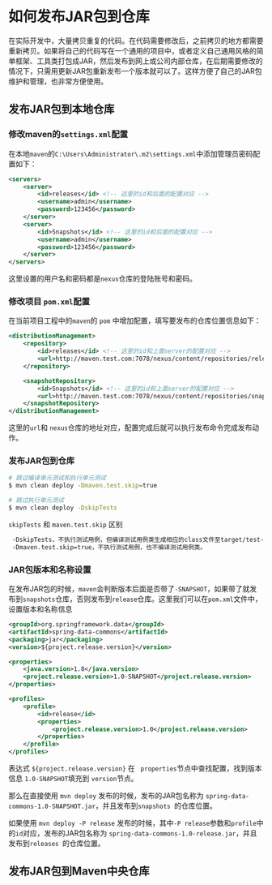 # 如何发布JAR包到仓库

在实际开发中，大量拷贝重复的代码。在代码需要修改后，之前拷贝的地方都需要重新拷贝。如果将自己的代码写在一个通用的项目中，或者定义自己通用风格的简单框架、工具类打包成JAR，然后发布到网上或公司内部仓库，在后期需要修改的情况下，只需用更新JAR包重新发布一个版本就可以了。这样方便了自己的JAR包维护和管理，也非常方便使用。

## 发布JAR包到本地仓库

### 修改maven的`settings.xml`配置

在本地`maven`的`C:\Users\Administrator\.m2\settings.xml`中添加管理员密码配置如下：

```xml
<servers>
    <server>
        <id>releases</id> <!-- 这里的id和后面的配置对应 -->
        <username>admin</username>
        <password>123456</password>
    </server>
    <server>
        <id>Snapshots</id> <!-- 这里的id和后面的配置对应 -->
        <username>admin</username>
        <password>123456</password>
    </server>
</servers>
```

这里设置的用户名和密码都是`nexus`仓库的登陆账号和密码。

### 修改项目 `pom.xml`配置

在当前项目工程中的`maven`的 `pom` 中增加配置，填写要发布的仓库位置信息如下：

```xml
<distributionManagement>
    <repository>
        <id>releases</id> <!-- 这里的id和上面server的配置对应 -->
        <url>http://maven.test.com:7078/nexus/content/repositories/releases/</url>
    </repository>

    <snapshotRepository>
        <id>Snapshots</id> <!-- 这里的id和上面server的配置对应 -->
        <url>http://maven.test.com:7078/nexus/content/repositories/snapshots/</url>
    </snapshotRepository>
</distributionManagement>
```

这里的`url`和 `nexus`仓库的地址对应，配置完成后就可以执行发布命令完成发布动作。

### 发布JAR包到仓库

```sh
# 跳过编译单元测试和执行单元测试
$ mvn clean deploy -Dmaven.test.skip=true

# 跳过执行单元测试
$ mvn clean deploy -DskipTests
```

`skipTests` 和 `maven.test.skip` 区别

```sh
 -DskipTests，不执行测试用例，但编译测试用例类生成相应的class文件至target/test-classes下
 -Dmaven.test.skip=true，不执行测试用例，也不编译测试用例类。
```

### JAR包版本和名称设置

在发布JAR包的时候，`maven`会判断版本后面是否带了`-SNAPSHOT`，如果带了就发布到`snapshots`仓库，否则发布到`release`仓库。这里我们可以在`pom.xml`文件中，设置版本和名称信息

```xml
<groupId>org.springframework.data</groupId>
<artifactId>spring-data-commons</artifactId>
<packaging>jar</packaging>
<version>${project.release.version}</version>

<properties>
    <java.version>1.8</java.version>
    <project.release.version>1.0-SNAPSHOT</project.release.version>
</properties>

<profiles>
    <profile>
        <id>release</id>
        <properties>
            <project.release.version>1.0</project.release.version>
        </properties>
    </profile>
</profiles>
```

表达式 `${project.release.version}` 在 ` properties`节点中查找配置，找到版本信息 `1.0-SNAPSHOT`填充到 `version`节点。

那么在直接使用 `mvn deploy` 发布的时候，发布的JAR包名称为 `spring-data-commons-1.0-SNAPSHOT.jar`，并且发布到`snapshots `的仓库位置。

如果使用 `mvn deploy -P release` 发布的时候，其中`-P release`参数和`profile`中的`id`对应，发布的JAR包名称为 `spring-data-commons-1.0-release.jar`，并且发布到`releases `的仓库位置。

## 发布JAR包到Maven中央仓库

